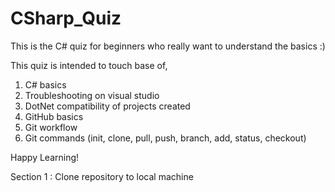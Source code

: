 # CSharp_Quiz

This is the C# quiz for beginners who really want to understand the basics :)

This quiz is intended to touch base of, 
  1. C# basics
  2. Troubleshooting on visual studio
  3. DotNet compatibility of projects created
  4. GitHub basics
  5. Git workflow
  6. Git commands (init, clone, pull, push, branch, add, status, checkout)

Happy Learning!

Section 1 : Clone repository to local machine
